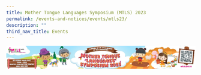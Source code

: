 ```yaml
---
title: Mother Tongue Languages Symposium (MTLS) 2023
permalink: /events-and-notices/events/mtls23/
description: ""
third_nav_title: Events
---
```

![](/images/HOME/image001.jpg)